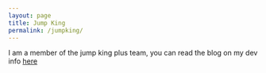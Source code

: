 ```yaml
---
layout: page
title: Jump King
permalink: /jumpking/
---
```


I am a member of the jump king plus team, you can read the blog on my dev info [here](/blog/)